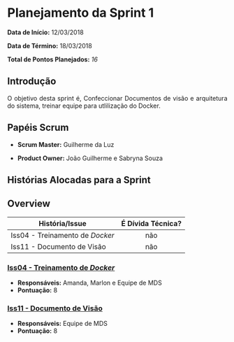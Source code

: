 # Planejamento da Sprint 1

**Data de Início:** 12/03/2018

**Data de Término:** 18/03/2018

**Total de Pontos Planejados:** _16_



## Introdução
<p align = "justify"> O objetivo desta sprint é, Confeccionar Documentos de visão e arquitetura do sistema, treinar equipe para utlilização do Docker.</p>

## Papéis Scrum

* **Scrum Master:** Guilherme da Luz

* **Product Owner:** João Guilherme e Sabryna Souza

## Histórias Alocadas para a Sprint
## Overview
| História/Issue | É Dívida Técnica? |
| -------- | :----: |
| Iss04 - Treinamento de _Docker_ | não |
| Iss11 - Documento de Visão | não |



### [Iss04 - Treinamento de _Docker_](https://github.com/fga-gpp-mds/2018.1-Cardinals/issues/4)
* **Responsáveis:** Amanda, Marlon e Equipe de MDS
* **Pontuação:** 8

### [Iss11 - Documento de Visão](https://github.com/fga-gpp-mds/2018.1-Cardinals/issues/11)
* **Responsáveis:** Equipe de MDS
* **Pontuação:** 8

